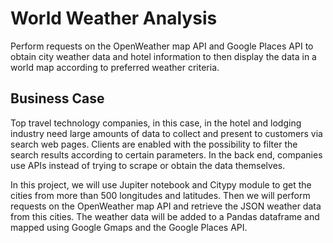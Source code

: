 # World Weather Analysis

Perform requests on the OpenWeather map API and Google Places API to obtain city weather data and hotel information to then display the data in a world map according to preferred weather criteria.

## Business Case

Top travel technology companies, in this case, in the hotel and lodging industry need large amounts of data to collect and present to customers via search web pages.  Clients are enabled with the possibility to filter the search results according to certain parameters.  In the back end, companies use APIs instead of trying to scrape or obtain the data themselves.

In this project, we will use Jupiter notebook and Citypy module to get the cities from more than 500 longitudes and latitudes. Then we will perform requests on the OpenWeather map API and retrieve the JSON weather data from this cities.  The weather data will be added to a Pandas dataframe and mapped using Google Gmaps and the Google Places API.
